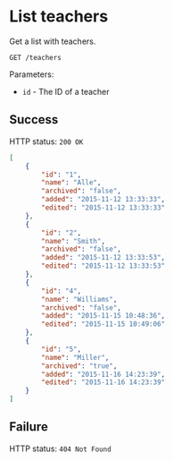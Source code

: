 # List teachers

Get a list with teachers.

```
GET /teachers
```

Parameters:

- `id` - The ID of a teacher

## Success

HTTP status: `200 OK`

```json
[
    {
        "id": "1",
        "name": "Alle",
        "archived": "false",
        "added": "2015-11-12 13:33:33",
        "edited": "2015-11-12 13:33:33"
    },
    {
        "id": "2",
        "name": "Smith",
        "archived": "false",
        "added": "2015-11-12 13:33:53",
        "edited": "2015-11-12 13:33:53"
    },
    {
        "id": "4",
        "name": "Williams",
        "archived": "false",
        "added": "2015-11-15 10:48:36",
        "edited": "2015-11-15 10:49:06"
    },
    {
        "id": "5",
        "name": "Miller",
        "archived": "true",
        "added": "2015-11-16 14:23:39",
        "edited": "2015-11-16 14:23:39"
    }
]
```

## Failure

HTTP status: `404 Not Found`
